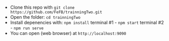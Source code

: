- Clone this repo with ``git clone https://github.com/FeFB/trainningTwo.git``
- Open the folder:
 		``cd trainningTwo``
- Install depenencies with:
 		``npm install``
	terminal #1 - ``npm start``
	terminal #2 - ``npm run serve``
- You can open (web browser) at `http://localhost:9090`

